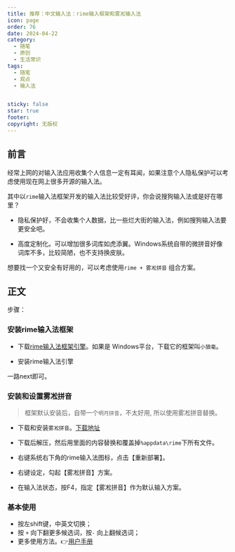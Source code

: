 ```yaml
---
title: 推荐：中文输入法：rime输入框架和雾凇输入法
icon: page
order: 76
date: 2024-04-22
category:
  - 随笔
  - 原创
  - 生活常识
tags:
  - 随笔
  - 观点
  - 输入法


sticky: false
star: true
footer: 
copyright: 无版权
---
```





## 前言 

经常上网的对输入法应用收集个人信息一定有耳闻，如果注意个人隐私保护可以考虑使用现在网上很多开源的输入法。

其中以`rime`输入法框架开发的输入法比较受好评，你会说搜狗输入法或是好在哪里？

- 隐私保护好，不会收集个人数据，比一些烂大街的输入法，例如搜狗输入法要更安全吧。

- 高度定制化。可以增加很多词库如虎添翼。Windows系统自带的微拼音好像词库不多，比较简陋，也不支持换皮肤。

想要找一个又安全有好用的，可以考虑使用`rime + 雾凇拼音` 组合方案。

## 正文

步骤：

### 安装rime输入法框架

- 下载[rime输入法框架引擎](https://rime.im/download/)。如果是 Windows平台，下载它的框架叫`小狼毫`。

- 安装rime输入法引擎

一路next即可。

### 安装和设置雾凇拼音

> 框架默认安装后，自带一个`明月拼音`，不太好用, 所以使用雾凇拼音替换。

- 下载和安装`雾凇拼音`。[下载地址](https://github.com/iDvel/rime-ice)

- 下载后解压，然后用里面的内容替换和覆盖掉`%appdata\rime`下所有文件。
- 右键系统右下角的rime输入法图标，点击【重新部署】。

- 右键设定，勾起【雾凇拼音】方案。
- 在输入法状态，按F4，指定【雾凇拼音】作为默认输入方案。


### 基本使用 

- 按左shift键，中英文切换；
- 按 `+` 向下翻更多候选词，按`-` 向上翻候选词；
- 更多使用方法。👉[用户手册](https://dvel.me/posts/rime-ice/)









